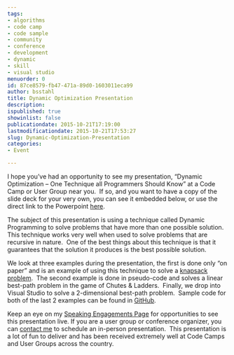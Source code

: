 ```yaml
---
tags:
- algorithms
- code camp
- code sample
- community
- conference
- development
- dynamic
- skill
- visual studio
menuorder: 0
id: 87ce8579-fb47-471a-89d0-1603011eca99
author: bsstahl
title: Dynamic Optimization Presentation
description: 
ispublished: true
showinlist: false
publicationdate: 2015-10-21T17:19:00
lastmodificationdate: 2015-10-21T17:53:27
slug: Dynamic-Optimization-Presentation
categories:
- Event

---
```


I hope you’ve had an opportunity to see my presentation, “Dynamic Optimization – One Technique all Programmers Should Know” at a Code Camp or User Group near you.  If so, and you want to have a copy of the slide deck for your very own, you can see it embedded below, or use the direct link to the Powerpoint [here](http://1drv.ms/1W5kd1J).

The subject of this presentation is using a technique called Dynamic Programming to solve problems that have more than one possible solution.  This technique works very well when used to solve problems that are recursive in nature.  One of the best things about this technique is that it guarantees that the solution it produces is the best possible solution.

We look at three examples during the presentation, the first is done only “on paper” and is an example of using this technique to solve a [knapsack problem](https://en.wikipedia.org/wiki/Knapsack_problem).  The second example is done in pseudo-code and solves a linear best-path problem in the game of Chutes & Ladders.  Finally, we drop into Visual Studio to solve a 2-dimensional best-path problem.  Sample code for both of the last 2 examples can be found in [GitHub](http://www.github.com/bsstahl/dpdemo).

Keep an eye on my [Speaking Engagements Page](http://www.cognitiveinheritance.com/page/Speaking-Engagements.aspx) for opportunities to see this presentation live. If you are a user group or conference organizer, you can [contact me](http://www.cognitiveinheritance.com/contact.aspx) to schedule an in-person presentation.  This presentation is a lot of fun to deliver and has been received extremely well at Code Camps and User Groups across the country.
 
